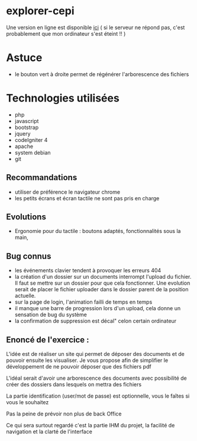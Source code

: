 # explorer-cepi

Une version en ligne est disponible [ici](http://109.21.6.9:38669)
( si le serveur ne répond pas, c'est probablement que mon ordinateur s'est éteint !! )

# Astuce
- le bouton vert à droite permet de régénérer l'arborescence des fichiers

# Technologies utilisées
- php
- javascript
- bootstrap
- jquery
- codeIgniter 4
- apache
- system debian
- git

## Recommandations
- utiliser de préférence le navigateur chrome
- les petits écrans et écran tactile ne sont pas pris en charge

## Evolutions
- Ergonomie pour du tactile : boutons adaptés, fonctionnalités sous la main,

## Bug connus
- les événements clavier tendent à provoquer les erreurs 404
- la création d'un dossier sur un documents interrompt l'upload du fichier. Il faut se mettre sur un dossier pour que cela fonctionner. Une evolution serait de placer le fichier uploader dans le dossier parent de la position actuelle.
- sur la page de login, l'animation failli de temps en temps
- il manque une barre de progression lors d'un upload, cela donne un sensation de bug du système
- la confirmation de suppression est décal" celon certain ordinateur



## Enoncé de l'exercice :
L'idée est de réaliser un site qui permet de déposer des documents et de 
pouvoir ensuite les visualiser. Je vous propose afin de simplifier le 
développement de ne pouvoir déposer que des fichiers pdf

L'idéal serait d'avoir une arborescence des documents avec possibilité 
de créer des dossiers dans lesquels on mettra des fichiers

La partie identification (user/mot de passe) est optionnelle, vous le 
faîtes si vous le souhaitez

Pas la peine de prévoir non plus de back Office

Ce qui sera surtout regardé c'est la partie IHM du projet, la facilité 
de navigation et la clarté de l'interface

